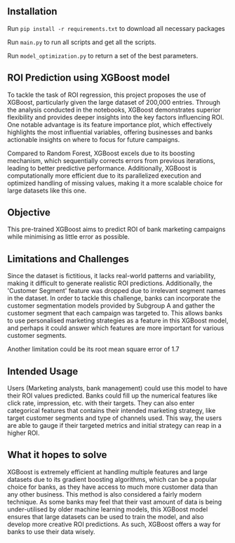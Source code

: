## Installation

Run `pip install -r requirements.txt` to download all necessary packages

Run `main.py` to run all scripts and get all the scripts.

Run `model_optimization.py` to return a set of the best parameters.

## ROI Prediction using XGBoost model

To tackle the task of ROI regression, this project proposes the use of XGBoost, particularly given the large dataset of 200,000 entries. Through the analysis conducted in the notebooks, XGBoost demonstrates superior flexibility and provides deeper insights into the key factors influencing ROI. One notable advantage is its feature importance plot, which effectively highlights the most influential variables, offering businesses and banks actionable insights on where to focus for future campaigns.

Compared to Random Forest, XGBoost excels due to its boosting mechanism, which sequentially corrects errors from previous iterations, leading to better predictive performance. Additionally, XGBoost is computationally more efficient due to its parallelized execution and optimized handling of missing values, making it a more scalable choice for large datasets like this one.

## Objective

This pre-trained XGBoost aims to predict ROI of bank marketing campaigns while minimising as little error as possible.

## Limitations and Challenges

Since the dataset is fictitious, it lacks real-world patterns and variability, making it difficult to generate realistic ROI predictions. Additionally, the 'Customer Segment' feature was dropped due to irrelevant segment names in the dataset. In order to tackle this challenge, banks can incorporate the customer segmentation models provided by Subgroup A and gather the customer segment that each campaign was targeted to. This allows banks to use personalised marketing strategies as a feature in this XGBoost model, and perhaps it could answer which features are more important for various customer segments.

Another limitation could be its root mean square error of 1.7

## Intended Usage

Users (Marketing analysts, bank management) could use this model to have their ROI values predicted. Banks could fill up the numerical features like click rate, impression, etc. with their targets. They can also enter categorical features that contains their intended marketing strategy, like target customer segments and type of channels used. This way, the users are able to gauge if their targeted metrics and initial strategy can reap in a higher ROI.

## What it hopes to solve

XGBoost is extremely efficient at handling multiple features and large datasets due to its gradient boosting algorithms, which can be a popular choice for banks, as they have access to much more customer data than any other business. This method is also considered a fairly modern technique. As some banks may feel that their vast amount of data is being under-utilised by older machine learning models, this XGBoost model ensures that large datasets can be used to train the model, and also develop more creative ROI predictions. As such, XGBoost offers a way for banks to use their data wisely.
